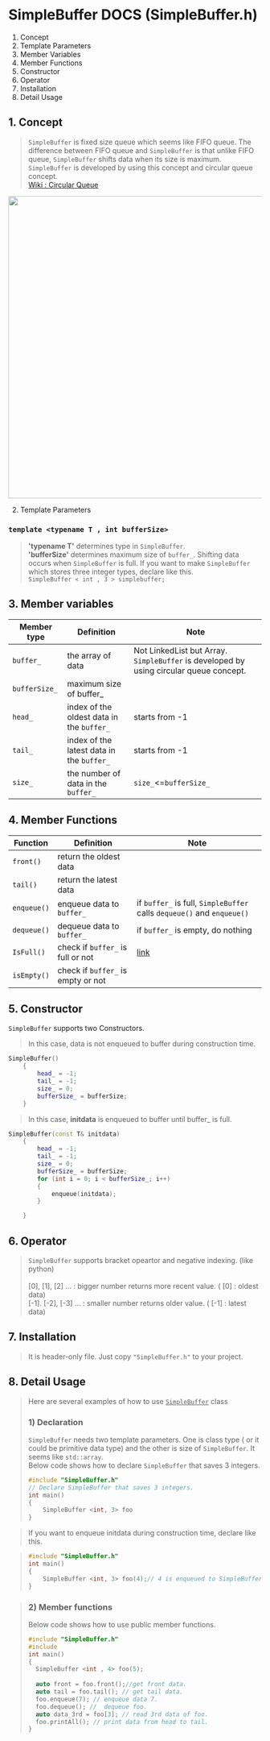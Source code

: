 # SimpleBuffer DOCS (SimpleBuffer.h)

1. Concept
2. Template Parameters
3. Member Variables
4. Member Functions 
5. Constructor
6. Operator
7. Installation
8. Detail Usage


## 1. Concept
> ```SimpleBuffer``` is fixed size queue which seems like FIFO queue. The difference between FIFO queue and ```SimpleBuffer``` is that unlike FIFO queue, ```SimpleBuffer``` shifts data when its size is maximum.
```SimpleBuffer``` is developed by using this concept and circular queue concept.  
[Wiki : Circular Queue](https://en.wikipedia.org/wiki/Circular_buffer)

<img src="https://user-images.githubusercontent.com/7028314/169650472-868089e6-92e2-4554-a2ac-4c99e857325f.png" width="800" height="600"/>



 2. Template Parameters
### ```template <typename T , int bufferSize>```

> **'typename T'** determines type in ```SimpleBuffer```.<br>
> **'bufferSize'** determines maximum size of ```buffer_```. Shifting data occurs when ```SimpleBuffer``` is full.
> If you want to make ```SimpleBuffer``` which stores three integer types, declare like this.<br>
> ```SimpleBuffer < int , 3 > simplebuffer;```


## 3. Member variables
|Member type|Definition|Note|
|------|---|---|
|```buffer_```|the array of data|Not LinkedList but Array. ```SimpleBuffer``` is developed by using circular queue concept.|
|```bufferSize_```|maximum size of buffer_||
|```head_```|index of the oldest data in the ```buffer_```|starts from -1|
|```tail_```|index of the latest data in the ```buffer_```|starts from -1|
|```size_```|the number of data in the ```buffer_```|```size_```<=```bufferSize_```|




## 4. Member Functions

|Function|Definition|Note|
|------|---|---|
|```front()```|return the oldest data||
|```tail()```|return the latest data||
|```enqueue()```|enqueue data to ```buffer_```|if ```buffer_``` is full, ```SimpleBuffer``` calls ```dequeue()``` and ```enqueue()```|
|```dequeue()```|dequeue data to ```buffer_```|if ```buffer_``` is empty, do nothing|
|```IsFull()```|check if ```buffer_``` is full or not|[link](https://www.programiz.com/dsa/circular-queue)|
|```isEmpty()```|check if ```buffer_``` is empty or not||


## 5. Constructor
```SimpleBuffer``` supports two Constructors.

>In this case, data is not enqueued to buffer during construction time.
```cpp
SimpleBuffer()
	{
		head_ = -1;
		tail_ = -1;
		size_ = 0;
		bufferSize_ = bufferSize;
	}
```


>In this case, **initdata** is enqueued to buffer until buffer_ is full.
```cpp
SimpleBuffer(const T& initdata)
	{
		head_ = -1;
		tail_ = -1;
		size_ = 0;
		bufferSize_ = bufferSize;
		for (int i = 0; i < bufferSize_; i++)
		{
			enqueue(initdata);
		}

	}
```

## 6. Operator
> ```SimpleBuffer``` supports bracket opeartor and negative indexing. (like python)<br><br>
> [0], [1], [2] ... : bigger number returns more recent value. ( [0] : oldest data) <br>
> [-1]. [-2], [-3] ... : smaller number returns older value. ( [-1] : latest data)

## 7. Installation

> It is header-only file. Just copy ```"SimpleBuffer.h"``` to your project.

## 8. Detail Usage

> Here are several examples of how to use <u>```SimpleBuffer```</u> class
> ### 1) Declaration<br>
> ```SimpleBuffer``` needs two template parameters. One is class type ( or it could be primitive data type) and the other is size of ```SimpleBuffer```. It seems like ```std::array```.<br> Below code shows how to declare ```SimpleBuffer``` that saves 3 integers.
> ```cpp
> #include "SimpleBuffer.h"
> // Declare SimpleBuffer that saves 3 integers.
> int main()
> {
>     SimpleBuffer <int, 3> foo
> }
> 

>If you want to enqueue initdata during construction time, declare like this.

>```cpp
> #include "SimpleBuffer.h"
> int main()
> {
>     SimpleBuffer <int, 3> foo(4);// 4 is enqueued to SimpleBuffer.
> }

> ### 2) Member functions
> Below code shows how to use public member functions.
> ```cpp
> #include "SimpleBuffer.h"
> #include 
> int main()
> {
>   SimpleBuffer <int , 4> foo(5);
>  
>   auto front = foo.front();//get front data.
>   auto tail = foo.tail(); // get tail data.
>   foo.enqueue(7); // enqueue data 7.
>   foo.dequeue(); //  dequeue foo.
>   auto data_3rd = foo[3]; // read 3rd data of foo.
>   foo.printAll(); // print data from head to tail.
> }
> ```


